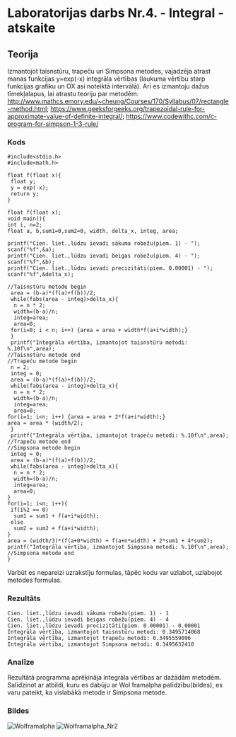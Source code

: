 # Laboratorijas darbs Nr.4. - Integral - atskaite

## Teorija
Izmantojot taisnstūru, trapeču un Simpsona metodes, vajadzēja atrast manas funkcijas y=exp(-x) integrāla vērtības (laukuma vērtību starp funkcijas grafiku un OX asi noteiktā intervālā). Arī es izmantoju dažus tīmekļalapus, lai atrastu teoriju par metodēm: http://www.mathcs.emory.edu/~cheung/Courses/170/Syllabus/07/rectangle-method.html; https://www.geeksforgeeks.org/trapezoidal-rule-for-approximate-value-of-definite-integral/; https://www.codewithc.com/c-program-for-simpson-1-3-rule/

### Kods
```
#include<stdio.h>
#include<math.h>

float f(float x){
 float y;
 y = exp(-x);
 return y;
}

float f(float x);
void main(){
int i, n=2;
float a, b,sum1=0,sum2=0, width, delta_x, integ, area;

printf("Cien. liet.,lūdzu ievadi sākuma robežu(piem. 1) - ");
scanf("%f",&a);
printf("Cien. liet.,lūdzu ievadi beigas robežu(piem. 4) - ");
scanf("%f",&b);
printf("Cien. liet.,lūdzu ievadi precizitāti(piem. 0.00001) - ");
scanf("%f",&delta_x);

//Taisnstūru metode begin
 area = (b-a)*(f(a)+f(b))/2;
 while(fabs(area - integ)>delta_x){
  n = n * 2;
  width=(b-a)/n;
  integ=area;
  area=0;
 for(i=0; i < n; i++) {area = area + width*f(a+i*width);}
 }
 printf("Integrāla vērtība, izmantojot taisnstūru metodi: %.10f\n",area);
//Taisnstūru metode end
//Trapeču metode begin
 n = 2;
 integ = 0;
 area = (b-a)*(f(a)+f(b))/2;
 while(fabs(area - integ)>delta_x){
  n = n * 2;
  width=(b-a)/n;
  integ=area;
  area=0;
for(i=1; i<n; i++) {area = area + 2*f(a+i*width);}
area = area * (width/2);
 }
 printf("Integrāla vērtība, izmantojot trapeču metodi: %.10f\n",area);
//Trapeču metode end
//Simpsona metode begin
 integ = 0;
 area = (b-a)*(f(a)+f(b))/2;
 while(fabs(area - integ)>delta_x){
  n = n * 2;
  width=(b-a)/n;
  integ=area;
  area=0;
}
for(i=1; i<n; i++){
 if(i%2 == 0)
  sum1 = sum1 + f(a+i*width);
 else
  sum2 = sum2 + f(a+i*width);
}
area = (width/3)*(f(a+0*width) + f(a+n*width) + 2*sum1 + 4*sum2);
printf("Integrāla vērtība, izmantojot Simpsona metodi: %.10f\n",area);
//Simpsona metode end
}
```
Varbūt es nepareizi uzrakstīju formulas, tāpēc kodu var uzlabot, uzlabojot metodes formulas.

### Rezultāts
```
Cien. liet.,lūdzu ievadi sākuma robežu(piem. 1) - 1
Cien. liet.,lūdzu ievadi beigas robežu(piem. 4) - 4
Cien. liet.,lūdzu ievadi precizitāti(piem. 0.00001) - 0.00001
Integrāla vērtība, izmantojot taisnstūru metodi: 0.3495714068
Integrāla vērtība, izmantojot trapeču metodi: 0.3495559096
Integrāla vērtība, izmantojot Simpsona metodi: 0.3495632410

```
### Analīze
Rezultātā programma aprēķināja integrāla vērtības ar dažādām metodēm. Salīdzinot ar atbildi, kuru es dabūju ar Wol
framalpha palīdzību(bildes), es varu pateikt, ka vislabākā metode ir Simpsona metode.
### Bildes
![Wolframalpha](https://github.com/Duz132/RTR105/tree/master/Darbi/1course_1semestr_c_lang/LABORI/4ld_integral_check.png)
![Wolframalpha_Nr2](https://github.com/Duz132/RTR105/tree/master/Darbi/1course_1semestr_c_lang/LABORI/4ld_integral_check_2.png)
